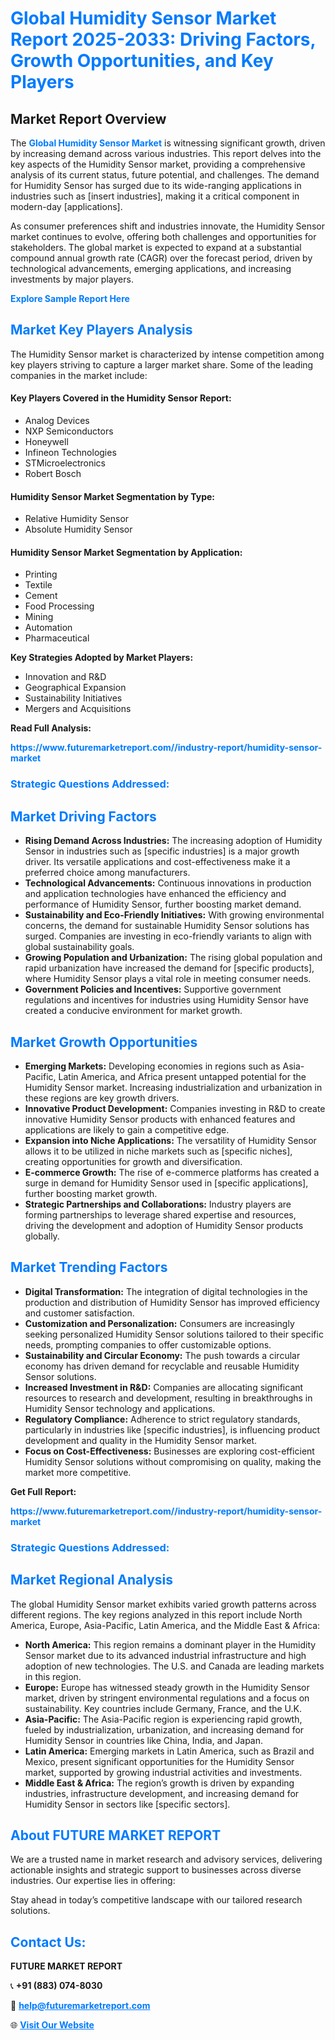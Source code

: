 <h1 style="color: #007BFF;">Global Humidity Sensor Market Report 2025-2033: Driving Factors, Growth Opportunities, and Key Players</h1>

<section id="overview">
<h2>Market Report Overview</h2>
<p>The <a href="https://www.futuremarketreport.com//industry-report/humidity-sensor-market" style="color: #007BFF; text-decoration: none;"><strong>Global Humidity Sensor Market</strong></a> is witnessing significant growth, driven by increasing demand across various industries. This report delves into the key aspects of the Humidity Sensor market, providing a comprehensive analysis of its current status, future potential, and challenges. The demand for Humidity Sensor has surged due to its wide-ranging applications in industries such as [insert industries], making it a critical component in modern-day [applications].</p>
<p>As consumer preferences shift and industries innovate, the Humidity Sensor market continues to evolve, offering both challenges and opportunities for stakeholders. The global market is expected to expand at a substantial compound annual growth rate (CAGR) over the forecast period, driven by technological advancements, emerging applications, and increasing investments by major players.</p>
</section>

<section id="overview">
<p><a href="https://www.futuremarketreport.com//request-sample/reportId=81965" style="color: #007BFF; text-decoration: none;"><strong>Explore Sample Report Here</strong></a></p>
</section>

<section id="key-players">
<h2 style="color: #007BFF;">Market Key Players Analysis</h2>
<p>The Humidity Sensor market is characterized by intense competition among key players striving to capture a larger market share. Some of the leading companies in the market include:</p>
<h4>Key Players Covered in the Humidity Sensor Report:</h4>
<ul><li>Analog Devices</li><li>NXP Semiconductors</li><li>Honeywell</li><li>Infineon Technologies</li><li>STMicroelectronics</li><li>Robert Bosch</li></ul>
<h4>Humidity Sensor Market Segmentation by Type:</h4>
<ul><li>Relative Humidity Sensor</li><li>Absolute Humidity Sensor</li></ul>

<h4>Humidity Sensor Market Segmentation by Application:</h4>
<ul><li>Printing</li><li>Textile</li><li>Cement</li><li>Food Processing</li><li>Mining</li><li>Automation</li><li>Pharmaceutical</li></ul>
<p><strong>Key Strategies Adopted by Market Players:</strong></p>
<ul>
<li>Innovation and R&D</li>
<li>Geographical Expansion</li>
<li>Sustainability Initiatives</li>
<li>Mergers and Acquisitions</li>
</ul>
</section>

<section>
<p><strong>Read Full Analysis: </strong></p><a href="https://www.futuremarketreport.com//industry-report/humidity-sensor-market" style="color: #007BFF; text-decoration: none;"><strong>https://www.futuremarketreport.com//industry-report/humidity-sensor-market</strong></a>
<h3 style="color: #007BFF;">Strategic Questions Addressed:</h3>
</section>

<section id="driving-factors">
<h2 style="color: #007BFF;">Market Driving Factors</h2>
<ul>
<li><strong>Rising Demand Across Industries:</strong> The increasing adoption of Humidity Sensor in industries such as [specific industries] is a major growth driver. Its versatile applications and cost-effectiveness make it a preferred choice among manufacturers.</li>
<li><strong>Technological Advancements:</strong> Continuous innovations in production and application technologies have enhanced the efficiency and performance of Humidity Sensor, further boosting market demand.</li>
<li><strong>Sustainability and Eco-Friendly Initiatives:</strong> With growing environmental concerns, the demand for sustainable Humidity Sensor solutions has surged. Companies are investing in eco-friendly variants to align with global sustainability goals.</li>
<li><strong>Growing Population and Urbanization:</strong> The rising global population and rapid urbanization have increased the demand for [specific products], where Humidity Sensor plays a vital role in meeting consumer needs.</li>
<li><strong>Government Policies and Incentives:</strong> Supportive government regulations and incentives for industries using Humidity Sensor have created a conducive environment for market growth.</li>
</ul>
</section>

<section id="growth-opportunities">
<h2 style="color: #007BFF;">Market Growth Opportunities</h2>
<ul>
<li><strong>Emerging Markets:</strong> Developing economies in regions such as Asia-Pacific, Latin America, and Africa present untapped potential for the Humidity Sensor market. Increasing industrialization and urbanization in these regions are key growth drivers.</li>
<li><strong>Innovative Product Development:</strong> Companies investing in R&D to create innovative Humidity Sensor products with enhanced features and applications are likely to gain a competitive edge.</li>
<li><strong>Expansion into Niche Applications:</strong> The versatility of Humidity Sensor allows it to be utilized in niche markets such as [specific niches], creating opportunities for growth and diversification.</li>
<li><strong>E-commerce Growth:</strong> The rise of e-commerce platforms has created a surge in demand for Humidity Sensor used in [specific applications], further boosting market growth.</li>
<li><strong>Strategic Partnerships and Collaborations:</strong> Industry players are forming partnerships to leverage shared expertise and resources, driving the development and adoption of Humidity Sensor products globally.</li>
</ul>
</section>

<section id="trending-factors">
<h2 style="color: #007BFF;">Market Trending Factors</h2>
<ul>
<li><strong>Digital Transformation:</strong> The integration of digital technologies in the production and distribution of Humidity Sensor has improved efficiency and customer satisfaction.</li>
<li><strong>Customization and Personalization:</strong> Consumers are increasingly seeking personalized Humidity Sensor solutions tailored to their specific needs, prompting companies to offer customizable options.</li>
<li><strong>Sustainability and Circular Economy:</strong> The push towards a circular economy has driven demand for recyclable and reusable Humidity Sensor solutions.</li>
<li><strong>Increased Investment in R&D:</strong> Companies are allocating significant resources to research and development, resulting in breakthroughs in Humidity Sensor technology and applications.</li>
<li><strong>Regulatory Compliance:</strong> Adherence to strict regulatory standards, particularly in industries like [specific industries], is influencing product development and quality in the Humidity Sensor market.</li>
<li><strong>Focus on Cost-Effectiveness:</strong> Businesses are exploring cost-efficient Humidity Sensor solutions without compromising on quality, making the market more competitive.</li>
</ul>
</section>

<section>
<p><strong>Get Full Report: </strong></p><a href="https://www.futuremarketreport.com//industry-report/humidity-sensor-market" style="color: #007BFF; text-decoration: none;"><strong>https://www.futuremarketreport.com//industry-report/humidity-sensor-market</strong></a>
<h3 style="color: #007BFF;">Strategic Questions Addressed:</h3>
</section>


<section id="regional-analysis">
<h2 style="color: #007BFF;">Market Regional Analysis</h2>
<p>The global Humidity Sensor market exhibits varied growth patterns across different regions. The key regions analyzed in this report include North America, Europe, Asia-Pacific, Latin America, and the Middle East & Africa:</p>
<ul>
<li><strong>North America:</strong> This region remains a dominant player in the Humidity Sensor market due to its advanced industrial infrastructure and high adoption of new technologies. The U.S. and Canada are leading markets in this region.</li>
<li><strong>Europe:</strong> Europe has witnessed steady growth in the Humidity Sensor market, driven by stringent environmental regulations and a focus on sustainability. Key countries include Germany, France, and the U.K.</li>
<li><strong>Asia-Pacific:</strong> The Asia-Pacific region is experiencing rapid growth, fueled by industrialization, urbanization, and increasing demand for Humidity Sensor in countries like China, India, and Japan.</li>
<li><strong>Latin America:</strong> Emerging markets in Latin America, such as Brazil and Mexico, present significant opportunities for the Humidity Sensor market, supported by growing industrial activities and investments.</li>
<li><strong>Middle East & Africa:</strong> The region’s growth is driven by expanding industries, infrastructure development, and increasing demand for Humidity Sensor in sectors like [specific sectors].</li>
</ul>
</section>

<footer>
<h2 style="color: #007BFF;">About FUTURE MARKET REPORT</h2>
<p>We are a trusted name in market research and advisory services, delivering actionable insights and strategic support to businesses across diverse industries. Our expertise lies in offering:</p>

<p>Stay ahead in today’s competitive landscape with our tailored research solutions.</p>

<h2 style="color: #007BFF;">Contact Us:</h2>
<p><strong>FUTURE MARKET REPORT</strong></p>
<p>📞 <strong>+91 (883) 074-8030</strong></p>
<p>📧 <strong><a href="mailto:help@futuremarketreport.com" style="color: #007BFF;">help@futuremarketreport.com</a></strong></p>
<p>🌐 <strong><a href="https://www.futuremarketreport.com/" style="color: #007BFF;">Visit Our Website</a></strong></p>
</footer>